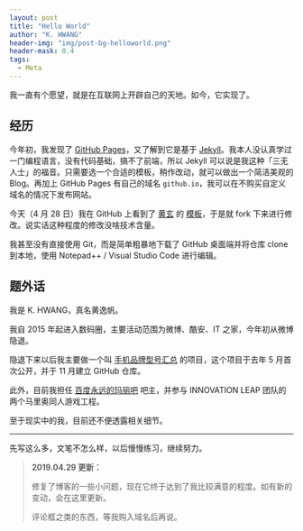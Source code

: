 ```yaml
---
layout: post
title: "Hello World"
author: "K. HWANG"
header-img: "img/post-bg-helloworld.png"
header-mask: 0.4
tags:
  - Meta
---
```


我一直有个愿望，就是在互联网上开辟自己的天地。如今，它实现了。

## 经历

今年初，我发现了 [GitHub Pages](https://pages.github.com/)，又了解到它是基于 [Jekyll](https://jekyllcn.com)。我本人没认真学过一门编程语言，没有代码基础，搞不了前端，所以 Jekyll 可以说是我这种「三无人士」的福音。只需要选一个合适的模板，稍作改动，就可以做出一个简洁美观的 Blog。再加上 GitHub Pages 有自己的域名 `github.io`，我可以在不购买自定义域名的情况下发布网站。

今天（4 月 28 日）我在 GitHub 上看到了 [黄玄](http://huangxuan.me/) 的 [模板](https://github.com/Huxpro/huxpro.github.io)，于是就 fork 下来进行修改。说实话这种程度的修改没啥技术含量。

我甚至没有直接使用 Git，而是简单粗暴地下载了 GitHub 桌面端并将仓库 clone 到本地，使用 Notepad++ / Visual Studio Code 进行编辑。

## 题外话

我是 K. HWANG，真名黄逸帆。

我自 2015 年起进入数码圈，主要活动范围为微博、酷安、IT 之家，今年初从微博隐退。

隐退下来以后我主要做一个叫 [手机品牌型号汇总](https://github.com/KHwang9883/MobileModels) 的项目，这个项目于去年 5 月首次公开，并于 11 月建立 GitHub 仓库。

此外，目前我担任 [百度永远的玛丽吧](https://tieba.baidu.com/f?kw=%E6%B0%B8%E8%BF%9C%E7%9A%84%E7%8E%9B%E4%B8%BD) 吧主，并参与 INNOVATION LEAP 团队的两个马里奥同人游戏工程。

至于现实中的我，目前还不便透露相关细节。

---

先写这么多，文笔不怎么样，以后慢慢练习，继续努力。

> **2019.04.29 更新：**
>
> 修复了博客的一些小问题，现在它终于达到了我比较满意的程度。如有新的变动，会在这里更新。
>
> 评论框之类的东西，等我购入域名后再说。